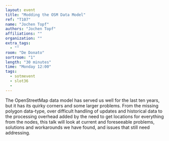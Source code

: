 ```yaml
---
layout: event
title: "Modding the OSM Data Model"
ref: "T107"
name: "Jochen Topf"
authors: "Jochen Topf"
affiliations: ""
organization: ""
extra_tags:
  - ""
room: "De Donato"
sortroom: "1"
length: "30 minutes"
time: "Monday 12:00"
tags:
  - sotmevent
  - slot36
  - 
---
```

The OpenStreetMap data model has served us well for the
last ten years, but it has its quirky corners and some larger problems.
From the missing polygon data-type, over difficult handling of updates
and historical data to the processing overhead added by the need to get
locations for everything from the nodes, this talk will look at current
and foreseeable problems, solutions and workarounds we have found, and
issues that still need addressing.